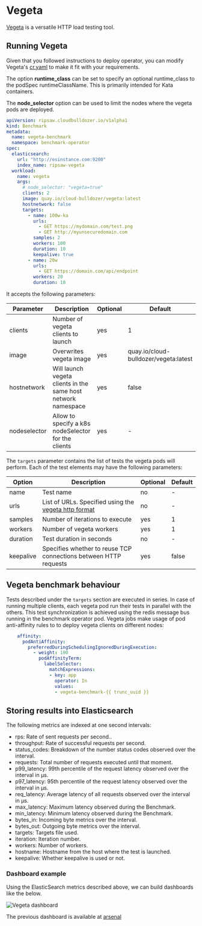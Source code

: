 # Vegeta

[Vegeta](https://github.com/tsenart/vegeta) is a versatile HTTP load testing tool.

## Running Vegeta

Given that you followed instructions to deploy operator,
you can modify Vegeta's [cr.yaml](../config/samples/vegeta/cr.yaml) to make it fit with your requirements.

The option **runtime_class** can be set to specify an optional
runtime_class to the podSpec runtimeClassName.  This is primarily
intended for Kata containers.

The **node_selector** option can be used to limit the nodes where
the vegeta pods are deployed.

```yaml
apiVersion: ripsaw.cloudbulldozer.io/v1alpha1
kind: Benchmark
metadata:
  name: vegeta-benchmark
  namespace: benchmark-operator
spec:
  elasticsearch:
    url: "http://esinstance.com:9200"
    index_name: ripsaw-vegeta
  workload:
    name: vegeta
    args:
      # node_selector: "vegeta=true"
      clients: 2
      image: quay.io/cloud-bulldozer/vegeta:latest
      hostnetwork: false
      targets:
        - name: 100w-ka
          urls:
            - GET https://mydomain.com/test.png
            - GET http://myunsecuredomain.com
          samples: 2
          workers: 100
          duration: 10
          keepalive: true
        - name: 20w
          urls:
            - GET https://domain.com/api/endpoint
          workers: 20
          duration: 10
```

It accepts the following parameters:

| Parameter    | Description                                                   | Optional | Default                               |
|--------------|---------------------------------------------------------------|----------|---------------------------------------|
| clients      | Number of vegeta clients to launch                            | yes      | 1                                     |
| image        | Overwrites vegeta image                                       | yes      | quay.io/cloud-bulldozer/vegeta:latest |
| hostnetwork  | Will launch vegeta clients in the same host network namespace | yes      | false                                 |
| nodeselector | Allow to specify a k8s nodeSelector for the clients           | yes      | -                                     |
  

The `targets` parameter contains the list of tests the vegeta pods will perform. Each of the test elements may have the following parameters:

| Option    | Description                                                                                           | Optional | Default |
|-----------|-------------------------------------------------------------------------------------------------------|----------|---------|
| name      | Test name                                                                                             | no       | -       |
| urls      | List of URLs. Specified using the [vegeta http format](https://github.com/tsenart/vegeta#http-format) | no       | -       |
| samples   | Number of iterations to execute                                                                       | yes      | 1       |
| workers   | Number of vegeta workers                                                                              | yes      | 1       |
| duration  | Test duration in seconds                                                                              | no       | -       |
| keepalive | Specifies whether to reuse TCP connections between HTTP requests                                      | yes      | false   |


## Vegeta benchmark behaviour

Tests described under the `targets` section are executed in series. In case of running multiple clients, each vegeta pod run their tests in parallel with the others.
This test synchronization is achieved using the redis message bus running in the benchmark operator pod.
Vegeta jobs make usage of pod anti-affinity rules to to deploy vegeta clients on different nodes:

```yaml
    affinity:                      
      podAntiAffinity:                                                  
        preferredDuringSchedulingIgnoredDuringExecution:                          
          - weight: 100                              
            podAffinityTerm:                                        
              labelSelector:                                        
                matchExpressions:                                        
                - key: app                                 
                  operator: In                              
                  values:                                        
                  - vegeta-benchmark-{{ trunc_uuid }}
```


## Storing results into Elasticsearch

The following metrics are indexed at one second intervals:

- rps: Rate of sent requests per second..
- throughput: Rate of successful requests per second.
- status_codes: Breakdown of the number status codes observed over the interval.
- requests: Total number of requests executed until that moment.
- p99_latency: 99th percentile of the request latency observed over the interval in µs.
- p97_latency: 95th percentile of the request latency observed over the interval in µs.
- req_latency: Average latency of all requests observed over the interval in µs.
- max_latency: Maximum latency observed during the Benchmark.
- min_latency: Minimum latency observed during the Benchmark.
- bytes_in: Incoming byte metrics over the interval.
- bytes_out: Outgoing byte metrics over the interval.
- targets: Targets file used.
- iteration: Iteration number.
- workers: Number of workers.
- hostname: Hostname from the host where the test is launched.
- keepalive: Whether keepalive is used or not.

### Dashboard example

Using the ElasticSearch metrics described above, we can build dashboards like the below.

![Vegeta dashboard](https://i.imgur.com/YWophlP.png)

The previous dashboard is available at [arsenal](https://github.com/cloud-bulldozer/arsenal/)

